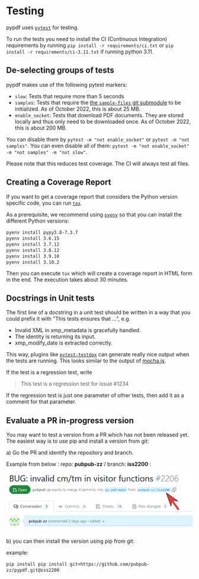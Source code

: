 # Testing

pypdf uses [`pytest`](https://docs.pytest.org/en/7.1.x/) for testing.

To run the tests you need to install the CI (Continuous Integration) requirements by running `pip install -r requirements/ci.txt` or
`pip install -r requirements/ci-3.11.txt` if running python 3.11.

## De-selecting groups of tests

pypdf makes use of the following pytest markers:

* `slow`: Tests that require more than 5 seconds
* `samples`: Tests that require the [the `sample-files` git submodule](https://github.com/py-pdf/sample-files) to be initialized. As of October 2022, this is about 25 MB.
* `enable_socket`: Tests that download PDF documents. They are stored locally and thus only need to be downloaded once. As of October 2022, this is about 200 MB.

You can disable them by `pytest -m "not enable_socket"` or `pytest -m "not samples"`.
You can even disable all of them: `pytest -m "not enable_socket" -m "not samples" -m "not slow"`.

Please note that this reduces test coverage. The CI will always test all files.

## Creating a Coverage Report

If you want to get a coverage report that considers the Python version specific
code, you can run [`tox`](https://tox.wiki/en/latest/).

As a prerequisite, we recommend using [`pyenv`](https://github.com/pyenv/pyenv)
so that you can install the different Python versions:

```
pyenv install pypy3.8-7.3.7
pyenv install 3.6.15
pyenv install 3.7.12
pyenv install 3.8.12
pyenv install 3.9.10
pyenv install 3.10.2
```

Then you can execute `tox` which will create a coverage report in HTML form
in the end. The execution takes about 30 minutes.


## Docstrings in Unit tests

The first line of a docstring in a unit test should be written in a way that
you could prefix it with "This tests ensures that ...", e.g.

* Invalid XML in xmp_metadata is gracefully handled.
* The identity is returning its input.
* xmp_modify_date is extracted correctly.

This way, plugins like [`pytest-testdox`](https://pypi.org/project/pytest-testdox/)
can generate really nice output when the tests are running. This looks similar
to the output of [mocha.js](https://mochajs.org/).

If the test is a regression test, write

> This test is a regression test for issue #1234

If the regression test is just one parameter of other tests, then add it as
a comment for that parameter.

## Evaluate a PR in-progress version

You may want to test a version from a PR which has not been released yet.
The easiest way is to use pip and install a version from git:

a) Go the PR and identify the repository and branch.

Example from below : repo: __pubpub-zz__ / branch: __iss2200__ :
![PR Header example](PR_Header_example.png)

b) you can then install the version using pip from git:

example:
```
pip install pip install git+https://github.com/pubpub-zz/pypdf.git@iss2200
```
